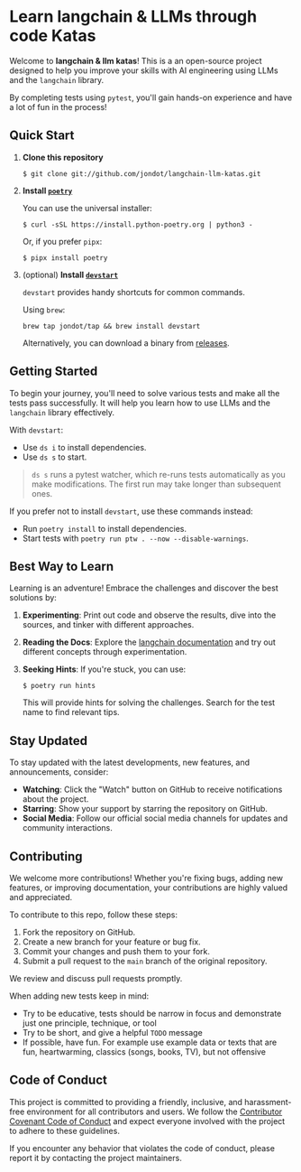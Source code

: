 # Learn langchain & LLMs through code  Katas

Welcome to **langchain & llm katas**! This is a an open-source project designed to help you improve your skills with AI engineering using LLMs and the `langchain` library. 

By completing tests using `pytest`, you'll gain hands-on experience and have a lot of fun in the process!

## Quick Start

1. **Clone this repository**

   ```
   $ git clone git://github.com/jondot/langchain-llm-katas.git
   ```

2. **Install [`poetry`](https://github.com/python-poetry/poetry)**

   You can use the universal installer:

   ```
   $ curl -sSL https://install.python-poetry.org | python3 -
   ```

   Or, if you prefer `pipx`:

   ```
   $ pipx install poetry
   ```

3. (optional) **Install [`devstart`](https://github.com/jondot/devstart)**

   `devstart` provides handy shortcuts for common commands.

   Using `brew`:

   ```
   brew tap jondot/tap && brew install devstart
   ```

   Alternatively, you can download a binary from [releases](https://github.com/jondot/devstart/releases/tag/v0.7.0).

## Getting Started

To begin your journey, you'll need to solve various tests and make all the tests pass successfully. It will help you learn how to use LLMs and the `langchain` library effectively.

With `devstart`:

- Use `ds i` to install dependencies.
- Use `ds s` to start.

> `ds s` runs a pytest watcher, which re-runs tests automatically as you make modifications. The first run may take longer than subsequent ones.

If you prefer not to install `devstart`, use these commands instead:

- Run `poetry install` to install dependencies.
- Start tests with `poetry run ptw . --now --disable-warnings`.

## Best Way to Learn

Learning is an adventure! Embrace the challenges and discover the best solutions by:

1. **Experimenting**: Print out code and observe the results, dive into the sources, and tinker with different approaches.
2. **Reading the Docs**: Explore the [langchain documentation](https://langchain-langchain.vercel.app/docs/get_started/introduction.html) and try out different concepts through experimentation.
3. **Seeking Hints**: If you're stuck, you can use:

   ```
   $ poetry run hints
   ```

   This will provide hints for solving the challenges. Search for the test name to find relevant tips.

## Stay Updated

To stay updated with the latest developments, new features, and announcements, consider:

- **Watching**: Click the "Watch" button on GitHub to receive notifications about the project.
- **Starring**: Show your support by starring the repository on GitHub.
- **Social Media**: Follow our official social media channels for updates and community interactions.

## Contributing

We welcome more contributions! Whether you're fixing bugs, adding new features, or improving documentation, your contributions are highly valued and appreciated.

To contribute to this repo, follow these steps:

1. Fork the repository on GitHub.
2. Create a new branch for your feature or bug fix.
3. Commit your changes and push them to your fork.
4. Submit a pull request to the `main` branch of the original repository.

We review and discuss pull requests promptly.

When adding new tests keep in mind:

* Try to be educative, tests should be narrow in focus and demonstrate just one principle, technique, or tool
* Try to be short, and give a helpful `TODO` message
* If possible, have fun. For example use example data or texts that are fun, heartwarming, classics (songs, books, TV), but not offensive

## Code of Conduct

This project is committed to providing a friendly, inclusive, and harassment-free environment for all contributors and users. We follow the [Contributor Covenant Code of Conduct](https://www.contributor-covenant.org/version/2/0/code_of_conduct/) and expect everyone involved with the project to adhere to these guidelines.

If you encounter any behavior that violates the code of conduct, please report it by contacting the project maintainers.
